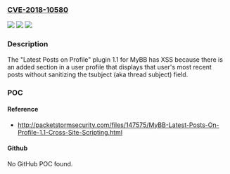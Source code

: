 ### [CVE-2018-10580](https://cve.mitre.org/cgi-bin/cvename.cgi?name=CVE-2018-10580)
![](https://img.shields.io/static/v1?label=Product&message=n%2Fa&color=blue)
![](https://img.shields.io/static/v1?label=Version&message=n%2Fa&color=blue)
![](https://img.shields.io/static/v1?label=Vulnerability&message=n%2Fa&color=brighgreen)

### Description

The "Latest Posts on Profile" plugin 1.1 for MyBB has XSS because there is an added section in a user profile that displays that user's most recent posts without sanitizing the tsubject (aka thread subject) field.

### POC

#### Reference
- http://packetstormsecurity.com/files/147575/MyBB-Latest-Posts-On-Profile-1.1-Cross-Site-Scripting.html

#### Github
No GitHub POC found.

